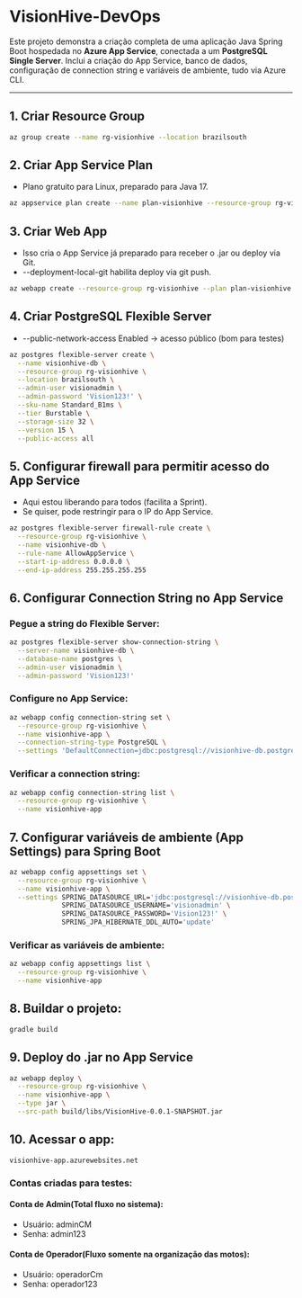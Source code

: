 # VisionHive-DevOps

Este projeto demonstra a criação completa de uma aplicação Java Spring Boot hospedada no **Azure App Service**, conectada a um **PostgreSQL Single Server**. Inclui a criação do App Service, banco de dados, configuração de connection string e variáveis de ambiente, tudo via Azure CLI.

---

## 1. Criar Resource Group
```bash
az group create --name rg-visionhive --location brazilsouth
```

## 2. Criar App Service Plan
- Plano gratuito para Linux, preparado para Java 17.
```bash
az appservice plan create --name plan-visionhive --resource-group rg-visionhive --sku F1 --is-linux
```

## 3. Criar Web App
- Isso cria o App Service já preparado para receber o .jar ou deploy via Git.
- --deployment-local-git habilita deploy via git push.
```bash
az webapp create --resource-group rg-visionhive --plan plan-visionhive --name visionhive-app --runtime "JAVA:17-java17" --deployment-local-git
```

## 4. Criar PostgreSQL Flexible Server
- --public-network-access Enabled → acesso público (bom para testes)
```bash
az postgres flexible-server create \
  --name visionhive-db \
  --resource-group rg-visionhive \
  --location brazilsouth \
  --admin-user visionadmin \
  --admin-password 'Vision123!' \
  --sku-name Standard_B1ms \
  --tier Burstable \
  --storage-size 32 \
  --version 15 \
  --public-access all
```

## 5. Configurar firewall para permitir acesso do App Service
- Aqui estou liberando para todos (facilita a Sprint).
- Se quiser, pode restringir para o IP do App Service.
```bash
az postgres flexible-server firewall-rule create \
  --resource-group rg-visionhive \
  --name visionhive-db \
  --rule-name AllowAppService \
  --start-ip-address 0.0.0.0 \
  --end-ip-address 255.255.255.255
```

## 6. Configurar Connection String no App Service
### Pegue a string do Flexible Server:
```bash
az postgres flexible-server show-connection-string \
  --server-name visionhive-db \
  --database-name postgres \
  --admin-user visionadmin \
  --admin-password 'Vision123!'
```

### Configure no App Service:
```bash
az webapp config connection-string set \
  --resource-group rg-visionhive \
  --name visionhive-app \
  --connection-string-type PostgreSQL \
  --settings 'DefaultConnection=jdbc:postgresql://visionhive-db.postgres.database.azure.com:5432/postgres?user=visionadmin&password=Vision123\!&sslmode=require'
```

### Verificar a connection string:
```bash
az webapp config connection-string list \
  --resource-group rg-visionhive \
  --name visionhive-app
```

## 7. Configurar variáveis de ambiente (App Settings) para Spring Boot
```bash
az webapp config appsettings set \
  --resource-group rg-visionhive \
  --name visionhive-app \
  --settings SPRING_DATASOURCE_URL='jdbc:postgresql://visionhive-db.postgres.database.azure.com:5432/postgres' \
             SPRING_DATASOURCE_USERNAME='visionadmin' \
             SPRING_DATASOURCE_PASSWORD='Vision123!' \
             SPRING_JPA_HIBERNATE_DDL_AUTO='update'
```

### Verificar as variáveis de ambiente:
```bash
az webapp config appsettings list \
  --resource-group rg-visionhive \
  --name visionhive-app
```

## 8. Buildar o projeto:
```bash
gradle build
```

## 9. Deploy do .jar no App Service
```bash
az webapp deploy \
  --resource-group rg-visionhive \
  --name visionhive-app \
  --type jar \
  --src-path build/libs/VisionHive-0.0.1-SNAPSHOT.jar
```

## 10. Acessar o app:
```text
visionhive-app.azurewebsites.net
```
### Contas criadas para testes:
#### Conta de Admin(Total fluxo no sistema):
- Usuário: adminCM
- Senha: admin123

#### Conta de Operador(Fluxo somente na organização das motos):
- Usuário: operadorCm
- Senha: operador123

